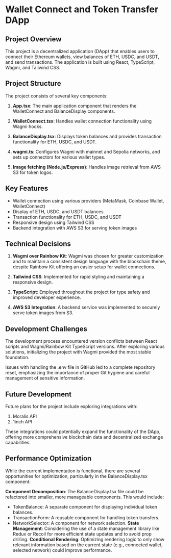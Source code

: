 # Wallet Connect and Token Transfer DApp

## Project Overview

This project is a decentralized application (DApp) that enables users to connect their Ethereum wallets, view balances of ETH, USDC, and USDT, and send transactions. The application is built using React, TypeScript, Wagmi, and Tailwind CSS.

## Project Structure

The project consists of several key components:

1. **App.tsx**: The main application component that renders the WalletConnect and BalanceDisplay components.

2. **WalletConnect.tsx**: Handles wallet connection functionality using Wagmi hooks.

3. **BalanceDisplay.tsx**: Displays token balances and provides transaction functionality for ETH, USDC, and USDT.

4. **wagmi.ts**: Configures Wagmi with mainnet and Sepolia networks, and sets up connectors for various wallet types.

5. **Image fetching (Node.js/Express)**: Handles image retrieval from AWS S3 for token logos.

## Key Features

- Wallet connection using various providers (MetaMask, Coinbase Wallet, WalletConnect)
- Display of ETH, USDC, and USDT balances
- Transaction functionality for ETH, USDC, and USDT
- Responsive design using Tailwind CSS
- Backend integration with AWS S3 for serving token images

## Technical Decisions

1. **Wagmi over Rainbow Kit**: Wagmi was chosen for greater customization and to maintain a consistent design language with the blockchain theme, despite Rainbow Kit offering an easier setup for wallet connections.

2. **Tailwind CSS**: Implemented for rapid styling and maintaining a responsive design.

3. **TypeScript**: Employed throughout the project for type safety and improved developer experience.

4. **AWS S3 Integration**: A backend service was implemented to securely serve token images from S3.

## Development Challenges

The development process encountered version conflicts between React scripts and Wagmi/Rainbow Kit TypeScript versions. After exploring various solutions, initializing the project with Wagmi provided the most stable foundation.

Issues with handling the .env file in GitHub led to a complete repository reset, emphasizing the importance of proper Git hygiene and careful management of sensitive information.

## Future Development

Future plans for the project include exploring integrations with:

1. Moralis API
2. 1inch API

These integrations could potentially expand the functionality of the DApp, offering more comprehensive blockchain data and decentralized exchange capabilities.

## Performance Optimization

While the current implementation is functional, there are several opportunities for optimization, particularly in the BalanceDisplay.tsx component:

**Component Decomposition**: The BalanceDisplay.tsx file could be refactored into smaller, more manageable components. This would include:
   - TokenBalance: A separate component for displaying individual token balances.
   - TransactionForm: A reusable component for handling token transfers.
   - NetworkSelector: A component for network selection.
**State Management**: Considering the use of a state management library like Redux or Recoil for more efficient state updates and to avoid prop drilling.
**Conditional Rendering**: Optimizing rendering logic to only show relevant information based on the current state (e.g., connected wallet, selected network) could improve performance.
